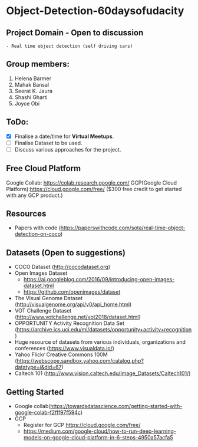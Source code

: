 # Object-Detection-60daysofudacity
## Project Domain - Open to discussion
    - Real time object detection (self driving cars)

## Group members:
1. Helena Barmer 
2. Mahak Bansal
3. Seerat K. Jaura
4. Shashi Gharti
5. Joyce Obi

## ToDo:
- [x] Finalise a date/time for **Virtual Meetups**.
- [ ] Finalise Dataset to be used.
- [ ] Discuss various approaches for the project.

## Free Cloud Platform
Google Collab: https://colab.research.google.com/
GCP(Google Cloud Platform):https://cloud.google.com/free/  ($300 free credit to get started with any GCP product.)

## Resources
 - Papers with code (https://paperswithcode.com/sota/real-time-object-detection-on-coco)

## Datasets (Open to suggestions)
- COCO Dataset (http://cocodataset.org)
- Open Images Dataset 
    - https://ai.googleblog.com/2016/09/introducing-open-images-dataset.html
    - https://github.com/openimages/dataset
- The Visual Genome Dataset (http://visualgenome.org/api/v0/api_home.html)
- VOT Challenge Dataset (http://www.votchallenge.net/vot2018/dataset.html)
- OPPORTUNITY Activity Recognition Data Set (https://archive.ics.uci.edu/ml/datasets/opportunity+activity+recognition)
- Huge resource of datasets from various individuals, organizations and conferences (https://www.visualdata.io/)
- Yahoo Flickr Creative Commons 100M (https://webscope.sandbox.yahoo.com/catalog.php?datatype=i&did=67) 
- Caltech 101 (http://www.vision.caltech.edu/Image_Datasets/Caltech101/)

## Getting Started
- Google collab(https://towardsdatascience.com/getting-started-with-google-colab-f2fff97f594c)
- GCP 
    - Register for GCP https://cloud.google.com/free/
    - https://medium.com/google-cloud/how-to-run-deep-learning-models-on-google-cloud-platform-in-6-steps-4950a57acfa5


